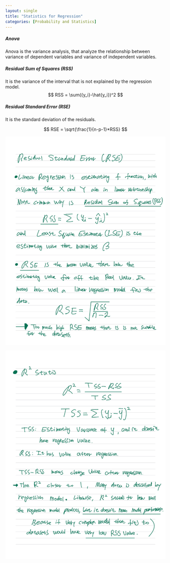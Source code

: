 ```yaml
---
layout: single
title: "Statistics for Regression"
categories: [Probability and Statistics]
---
```




##### Anova

Anova is the variance analysis, that analyze the relationship between variance of dependent variables and variance of independent variables.







##### Residual Sum of Squares (RSS)

It is the variance of the interval that is not explained by the regression model.
$$
RSS = \sum({y_i}-\hat{y_i})^2
$$





##### Residual Standard Error (RSE)

It is the standard deviation of the residuals.

$$
RSE = \sqrt{\frac{1}{n-p-1}*RSS}
$$












![Notetoking-1](../../images/2022-09-08-Regression/Notetoking-1.jpg)

![Notetoking-2](../../images/2022-09-08-Regression/Notetoking-2.jpg)
